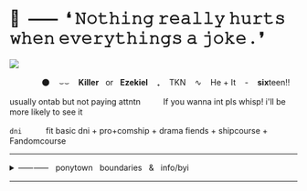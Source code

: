  # 🔪‎ ‎ ⸺‎ ‎ ❛ 𝙽𝚘𝚝𝚑𝚒𝚗𝚐 𝚛𝚎𝚊𝚕𝚕𝚢 𝚑𝚞𝚛𝚝𝚜 𝚠𝚑𝚎𝚗 𝚎𝚟𝚎𝚛𝚢𝚝𝚑𝚒𝚗𝚐𝚜 𝚊 𝚓𝚘𝚔𝚎 . ❜
![](https://i.imgur.com/NxnBasj.png)

　　　　🌑 ‎ ‎ ‎ ⌣⌣ ‎ ‎ ‎ **Killer** ‎ ‎ ‎or ‎ ‎ **Ezekiel** ‎ ‎ ‎ ₊ ‎ ‎ ‎ TKN ‎ ‎ ‎ ∿ ‎ ‎ ‎ He‎ ‎+ It‎ ‎ ‎ ‎ - ‎ ‎ ‎ **six**teen!!

usually ontab but not paying attntn 　‎  　‎ If you wanna int pls whisp! i'll be more likely to see it

`dni`　　　fit basic dni + pro+comship +  drama fiends + shipcourse + Fandomcourse


***
<details>

<summary>⸺⸺‎ ‎ ‎ ponytown‎ ‎ ‎ boundaries‎ ‎ ‎ &‎ ‎ ‎ info/byi</summary>
 
 
#### Home base is UTDR + ROBLOX Area - Usually with friends! (almost never alone)

DNT if i don't know you, I don't have a TD or TT I just.. don't want strangers cuddling booping or hiding behind me!

Do not copy or take heavy inspo from my skins **WITHOUT** asking! 

I have audhd , severe anxiety , deppresion , and am a DID system of 60+ , Please respect that and do not ask for a specific person to front unless you are close. You can always ask who's fronting tho ^-^

Underlust + Leviathantale DNI. I do not like,, those weird.. ass fetish.. things... whatever they are... STAY AWAY!!

I tend to cuss a lot and can get hyper sometimes and make some jokes that people might not find as funny as I do + If i mkae you uncomfortable let me know! I most likely won't have realized

I only use tonetags if I deem the situtation needs it, I won't use them otherwise.

</details>

*** 
